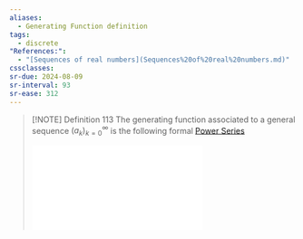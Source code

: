 ```yaml
---
aliases:
  - Generating Function definition
tags:
  - discrete
"References:":
  - "[Sequences of real numbers](Sequences%20of%20real%20numbers.md)"
cssclasses: 
sr-due: 2024-08-09
sr-interval: 93
sr-ease: 312
---
```

> [!NOTE] Definition 113
> The generating function associated to a general sequence $(a_k)^\infty_{k=0}$ is the following formal [Power Series](20240408%20-%20185529%20-%20Power%20Series.md)
> 
> ![Power Series](20240408%20-%20185529%20-%20Power%20Series.md)
> 

